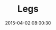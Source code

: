 ---
layout: post
title:  "Legs"
number: "92"
date:   2015-04-02 08:00:30
large-image: "https://farm8.staticflickr.com/7621/16829058639_6c4f3eaaf2_k.jpg"
---